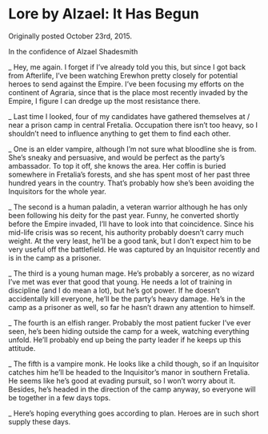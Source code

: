 # Lore by Alzael: It Has Begun

Originally posted October 23rd, 2015.

In the confidence of Alzael Shadesmith

_ Hey, me again. I forget if I’ve already told you this, but since I got back from Afterlife, I’ve been watching Erewhon pretty closely for potential heroes to send against the Empire. I’ve been focusing my efforts on the continent of Agraria, since that is the place most recently invaded by the Empire, I figure I can dredge up the most resistance there.

_ Last time I looked, four of my candidates have gathered themselves at / near a prison camp in central Fretalia. Occupation there isn’t too heavy, so I shouldn’t need to influence anything to get them to find each other.

_ One is an elder vampire, although I’m not sure what bloodline she is from. She’s sneaky and persuasive, and would be perfect as the party’s ambassador. To top it off, she knows the area. Her coffin is buried somewhere in Fretalia’s forests, and she has spent most of her past three hundred years in the country. That’s probably how she’s been avoiding the Inquisitors for the whole year.

_ The second is a human paladin, a veteran warrior although he has only been following his deity for the past year. Funny, he converted shortly before the Empire invaded, I’ll have to look into that coincidence. Since his mid-life crisis was so recent, his authority probably doesn’t carry much weight. At the very least, he’ll be a good tank, but I don’t expect him to be very useful off the battlefield. He was captured by an Inquisitor recently and is in the camp as a prisoner.

_ The third is a young human mage. He’s probably a sorcerer, as no wizard I’ve met was ever that good that young. He needs a lot of training in discipline (and I do mean a lot), but he’s got power. If he doesn’t accidentally kill everyone, he’ll be the party’s heavy damage. He’s in the camp as a prisoner as well, so far he hasn’t drawn any attention to himself.

_ The fourth is an elfish ranger. Probably the most patient fucker I’ve ever seen, he’s been hiding outside the camp for a week, watching everything unfold. He’ll probably end up being the party leader if he keeps up this attitude.

_ The fifth is a vampire monk. He looks like a child though, so if an Inquisitor catches him he’ll be headed to the Inquisitor’s manor in southern Fretalia. He seems like he’s good at evading pursuit, so I won’t worry about it. Besides, he’s headed in the direction of the camp anyway, so everyone will be together in a few days tops.

_ Here’s hoping everything goes according to plan. Heroes are in such short supply these days.
